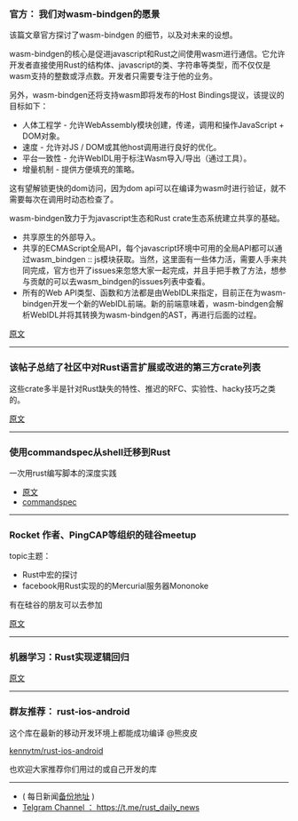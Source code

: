 ### 官方： 我们对wasm-bindgen的愿景

该篇文章官方探讨了wasm-bindgen 的细节，以及对未来的设想。

wasm-bindgen的核心是促进javascript和Rust之间使用wasm进行通信。它允许开发者直接使用Rust的结构体、javascript的类、字符串等类型，而不仅仅是wasm支持的整数或浮点数。开发者只需要专注于他的业务。

另外，wasm-bindgen还将支持wasm即将发布的Host Bindings提议，该提议的目标如下：

-  人体工程学 - 允许WebAssembly模块创建，传递，调用和操作JavaScript + DOM对象。
- 速度 - 允许对JS / DOM或其​​他host调用进行良好的优化。
- 平台一致性 - 允许WebIDL用于标注Wasm导入/导出（通过工具）。
- 增量机制 - 提供方便填充的策略。

这有望解锁更快的dom访问，因为dom api可以在编译为wasm时进行验证，就不需要每次在调用时动态检查了。

wasm-bindgen致力于为javascript生态和Rust crate生态系统建立共享的基础。

- 共享原生的外部导入。
- 共享的ECMAScript全局API，每个javascript环境中可用的全局API都可以通过wasm_bindgen :: js模块获取。当然，这里面有一些体力活，需要人手来共同完成，官方也开了issues来忽悠大家一起完成，并且手把手教了方法，想参与贡献的可以去wasm_bindgen的issues列表中查看。
-  所有的Web API类型、函数和方法都是由WebIDL来指定，目前正在为wasm-bindgen开发一个新的WebIDL前端。新的前端意味着，wasm-bindgen会解析WebIDL并将其转换为wasm-bindgen的AST，再进行后面的过程。

[原文](https://rustwasm.github.io/2018/07/02/vision-for-wasm-bindgen.html)

---

### 该帖子总结了社区中对Rust语言扩展或改进的第三方crate列表

这些crate多半是针对Rust缺失的特性、推迟的RFC、实验性、hacky技巧之类的。

[原文](https://users.rust-lang.org/t/list-of-crates-that-improves-or-experiments-with-rust-but-may-be-hard-to-find/17806)

---

### 使用commandspec从shell迁移到Rust

一次用rust编写脚本的深度实践

- [原文](http://timryan.org/2018/07/02/moving-from-the-shell-to-rust-with-commandspec.html)
- [commandspec](https://github.com/tcr/commandspec/)

---

### Rocket 作者、PingCAP等组织的硅谷meetup

topic主题：

- Rust中宏的探讨
- facebook用Rust实现的的Mercurial服务器Mononoke

有在硅谷的朋友可以去参加

[原文](https://www.meetup.com/Rust-Bay-Area/events/251862242/)

---

### 机器学习：Rust实现逻辑回归

[原文](http://paulkernfeld.com/2018/07/01/logistic-regression-in-rust.html)

---

### 群友推荐： rust-ios-android

这个库在最新的移动开发环境上都能成功编译 @熊皮皮

[kennytm/rust-ios-android](https://github.com/kennytm/rust-ios-android)

也欢迎大家推荐你们用过的或自己开发的库


---

- ( 每日新闻[备份地址](https://github.com/RustStudy/rust_daily_news) )
- [Telgram Channel ： https://t.me/rust_daily_news ](https://t.me/rust_daily_news )
